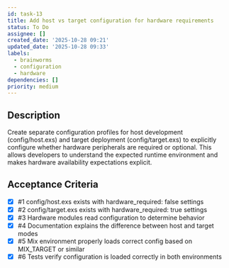 ```yaml
---
id: task-13
title: Add host vs target configuration for hardware requirements
status: To Do
assignee: []
created_date: '2025-10-28 09:21'
updated_date: '2025-10-28 09:33'
labels:
  - brainworms
  - configuration
  - hardware
dependencies: []
priority: medium
---
```


## Description

<!-- SECTION:DESCRIPTION:BEGIN -->
Create separate configuration profiles for host development (config/host.exs) and target deployment (config/target.exs) to explicitly configure whether hardware peripherals are required or optional. This allows developers to understand the expected runtime environment and makes hardware availability expectations explicit.
<!-- SECTION:DESCRIPTION:END -->

## Acceptance Criteria
<!-- AC:BEGIN -->
- [x] #1 config/host.exs exists with hardware_required: false settings
- [x] #2 config/target.exs exists with hardware_required: true settings
- [x] #3 Hardware modules read configuration to determine behavior
- [x] #4 Documentation explains the difference between host and target modes
- [x] #5 Mix environment properly loads correct config based on MIX_TARGET or similar
- [x] #6 Tests verify configuration is loaded correctly in both environments
<!-- AC:END -->
